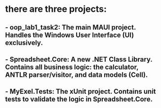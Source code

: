 # there are three projects:
## - oop_lab1_task2: The main MAUI project. Handles the Windows User Interface (UI) exclusively.
## - Spreadsheet.Core: A new .NET Class Library. Contains all business logic: the calculator, ANTLR parser/visitor, and data models (Cell).
## - MyExel.Tests: The xUnit project. Contains unit tests to validate the logic in Spreadsheet.Core.

